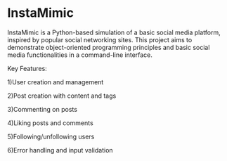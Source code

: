 # InstaMimic
InstaMimic is a Python-based simulation of a basic social media platform, inspired by popular social networking sites. This project aims to demonstrate object-oriented programming principles and basic social media functionalities in a command-line interface.

Key Features:

1)User creation and management

2)Post creation with content and tags

3)Commenting on posts

4)Liking posts and comments

5)Following/unfollowing users

6)Error handling and input validation
